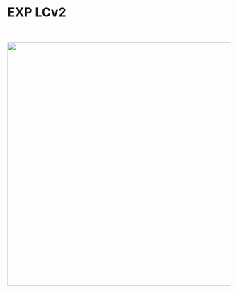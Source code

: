 # EXP LCv2

</br>
<p align="center">
   <img src="https://raw.githubusercontent.com/bakode/exp-lcv2/main/assets/ss_inbox.png" width="550" alt="">
</p>
</br>